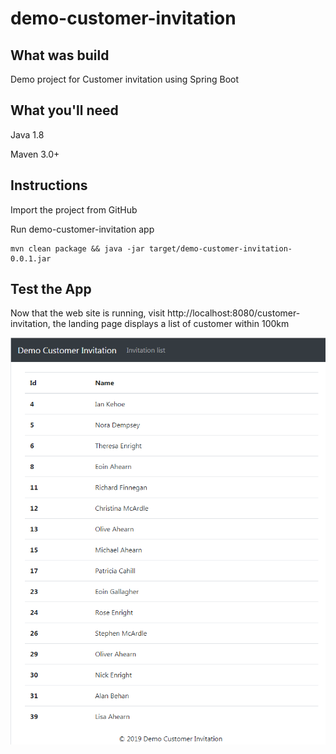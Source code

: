 # demo-customer-invitation
## What was build
Demo project for Customer invitation using Spring Boot
## What you'll need
Java 1.8

Maven 3.0+

## Instructions
Import the project from GitHub

Run demo-customer-invitation app
```
mvn clean package && java -jar target/demo-customer-invitation-0.0.1.jar
```
## Test the App
Now that the web site is running, visit http://localhost:8080/customer-invitation, the landing page displays a list of customer within 100km

![Print](https://github.com/diogo-santos/demo-customer-invitation/blob/master/src/main/resources/static/image/invitation_list_print.png)

